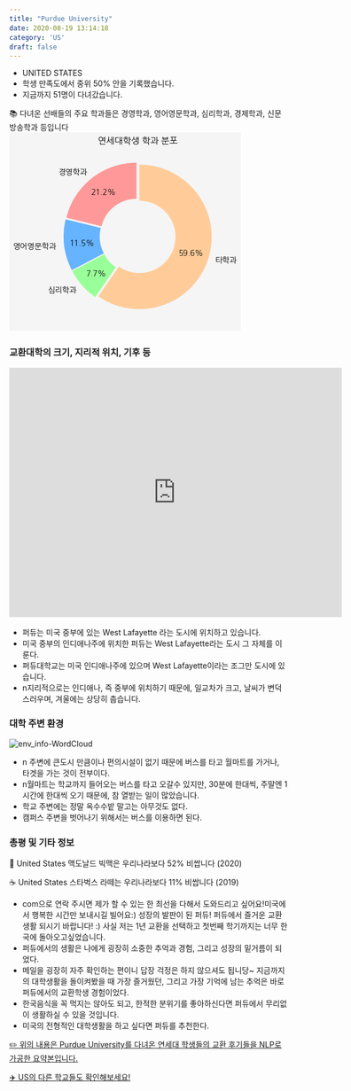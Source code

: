 ```yaml
---
title: "Purdue University"
date: 2020-08-19 13:14:18
category: 'US'
draft: false
---
```



* UNITED STATES
* 학생 만족도에서 중위 50% 안을 기록했습니다.
* 지금까지 51명이 다녀갔습니다. 

📚 다녀온 선배들의 주요 학과들은 경영학과, 영어영문학과, 심리학과, 경제학과, 신문방송학과 등입니다
![department-info](../plots/US000147.png)
### 교환대학의 크기, 지리적 위치, 기후 등
<iframe
width="600"
height="450"
frameborder="0" style="border:0"
src="https://www.google.com/maps/embed/v1/place?key=AIzaSyC9e1AME-pVmWC4hBpFdu5S4dKzyepa3HQ&q=Purdue+University&center=40.4237054,-86.92119459999998&zoom=14" allowfullscreen>
</iframe>

* 퍼듀는 미국 중부에 있는 West Lafayette 라는 도시에 위치하고 있습니다.
* 미국 중부의 인디애나주에 위치한 퍼듀는 West Lafayette라는 도시 그 자체를 이룬다.
* 퍼듀대학교는 미국 인디애나주에 있으며 West Lafayette이라는 조그만 도시에 있습니다.
* n지리적으로는 인디애나, 즉 중부에 위치하기 때문에, 일교차가 크고, 날씨가 변덕스러우며, 겨울에는 상당히 춥습니다.


### 대학 주변 환경

![env_info-WordCloud](../univ_wordclouds_okt/env_info/US000147_env_info_okt.png)

* n 주변에 큰도시 만큼이나 편의시설이 없기 때문에 버스를 타고 월마트를 가거나, 타겟을 가는 것이 전부이다.
* n월마트는 학교까지 들어오는 버스를 타고 오갈수 있지만, 30분에 한대씩, 주말엔 1시간에 한대씩 오기 때문에, 참 열받는 일이 많았습니다.
* 학교 주변에는 정말 옥수수밭 말고는 아무것도 없다.
* 캠퍼스 주변을 벗어나기 위해서는 버스를 이용하면 된다.


### 총평 및 기타 정보 
🍔 United States 맥도날드 빅맥은 우리나라보다 52% 비쌉니다 (2020)

☕️ United States 스타벅스 라떼는 우리나라보다 11% 비쌉니다 (2019)
* com으로 연락 주시면 제가 할 수 있는 한 최선을 다해서 도와드리고 싶어요!미국에서 행복한 시간만 보내시길 빌어요:) 성장의 발판이 된 퍼듀! 퍼듀에서 즐거운 교환생활 되시기 바랍니다! :) 사실 저는 1년 교환을 선택하고 첫번째 학기까지는 너무 한국에 돌아오고싶었습니다.
* 퍼듀에서의 생활은 나에게 굉장히 소중한 추억과 경험, 그리고 성장의 밑거름이 되었다.
* 메일을 굉장히 자주 확인하는 편이니 답장 걱정은 하지 않으셔도 됩니당~ 지금까지의 대학생활을 돌이켜봤을 때 가장 즐거웠던, 그리고 가장 기억에 남는 추억은 바로 퍼듀에서의 교환학생 경험이었다.
* 한국음식을 꼭 먹지는 않아도 되고, 한적한 분위기를 좋아하신다면 퍼듀에서 무리없이 생활하실 수 있을 것입니다.
* 미국의 전형적인 대학생활을 하고 싶다면 퍼듀를 추천한다.


[✏️ 위의 내용은 Purdue University를 다녀온 연세대 학생들의 교환 후기들을 NLP로 가공한 요약본입니다.](http://oia.yonsei.ac.kr/partner/expReport.asp?ucode=US000147&bgbn=A)

[✈️ US의 다른 학교들도 확인해보세요!](https://yonsei-exchange.netlify.app/?category=US)
